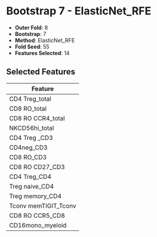 # Bootstrap 7 - ElasticNet_RFE

- **Outer Fold**: 8
- **Bootstrap**: 7
- **Method**: ElasticNet_RFE
- **Fold Seed**: 55
- **Features Selected**: 14

## Selected Features

| Feature |
|---------|
| CD4 Treg_total |
| CD8 RO_total |
| CD8 RO CCR4_total |
| NKCD56hi_total |
| CD4 Treg _CD3 |
| CD4neg_CD3 |
| CD8 RO_CD3 |
| CD8 RO CD27_CD3 |
| CD4 Treg_CD4 |
| Treg naive_CD4 |
| Treg memory_CD4 |
| Tconv memTIGIT_Tconv |
| CD8 RO CCR5_CD8 |
| CD16mono_myeloid |
